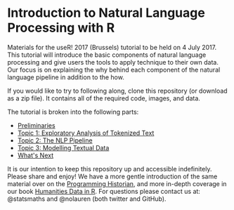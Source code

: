 # Introduction to Natural Language Processing with R

Materials for the useR! 2017 (Brussels) tutorial to be held on 4 July 2017.
This tutorial will introduce the basic components
of natural language processing and give users the tools to apply technique
to their own data. Our focus is on explaining the why behind each component
of the natural language pipeline in addition to the how.

If you would like to try to following along, clone this repository (or
download as a zip file). It contains all of the required code, images,
and data.

The tutorial is broken into the following parts:

- [Preliminaries](https://github.com/statsmaths/useR2017_nlp/blob/master/introduction.pdf)
- [Topic 1: Exploratory Analysis of Tokenized Text](https://github.com/statsmaths/useR2017_nlp/blob/master/topic01.pdf)
- [Topic 2: The NLP Pipeline](https://github.com/statsmaths/useR2017_nlp/blob/master/topic02.pdf)
- [Topic 3: Modelling Textual Data](https://github.com/statsmaths/useR2017_nlp/blob/master/topic02.pdf)
- [What's Next](https://github.com/statsmaths/useR2017_nlp/blob/master/whats_next.pdf)

It is our intention to keep this repository up and accessible indefinitely.
Please share and enjoy! We have a more gentle introduction of the same
material over on the
[Programming Historian](http://programminghistorian.org/lessons/basic-text-processing-in-r),
and more in-depth coverage in our book [Humanities Data in R](http://humanitiesdata.org/).
For questions please contact us at: @statsmaths and @nolauren (both twitter
and GitHub).
